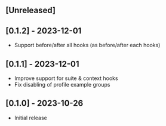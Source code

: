 ## [Unreleased]

## [0.1.2] - 2023-12-01

- Support before/after all hooks (as before/after each hooks)

## [0.1.1] - 2023-12-01

- Improve support for suite & context hooks
- Fix disabling of profile example groups

## [0.1.0] - 2023-10-26

- Initial release
